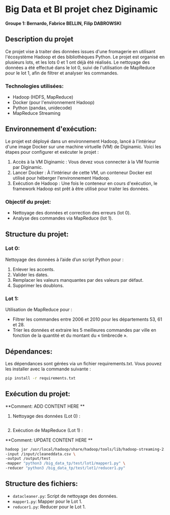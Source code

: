 #  Big Data et BI projet chez Diginamic
**Groupe 1: Bernardo, Fabrice BELLIN, Filip DABROWSKI**

## Description du projet

Ce projet vise à traiter des données issues d'une fromagerie en utilisant l'écosystème Hadoop et des bibliothèques Python. Le projet est organisé en plusieurs lots, et les lots 0 et 1 ont déjà été réalisés. Le nettoyage des données a été effectué dans le lot 0, suivi de l'utilisation de MapReduce pour le lot 1, afin de filtrer et analyser les commandes.

### Technologies utilisées:

- Hadoop (HDFS, MapReduce)
- Docker (pour l'environnement Hadoop)
- Python (pandas, unidecode)
- MapReduce Streaming

## Environnement d'exécution:

Le projet est déployé dans un environnement Hadoop, lancé à l'intérieur d'une image Docker sur une machine virtuelle (VM) de Diginamic. Voici les étapes pour configurer et exécuter le projet :

1. Accès à la VM Diginamic : Vous devez vous connecter à la VM fournie par Diginamic.
2. Lancer Docker : À l'intérieur de cette VM, un conteneur Docker est utilisé pour héberger l'environnement Hadoop.
3. Exécution de Hadoop : Une fois le conteneur en cours d'exécution, le framework Hadoop est prêt à être utilisé pour traiter les données.

### Objectif du projet:
- Nettoyage des données et correction des erreurs (lot 0).
- Analyse des commandes via MapReduce (lot 1).

## Structure du projet:
### Lot 0:

Nettoyage des données à l’aide d’un script Python pour :

1. Enlever les accents.
2. Valider les dates.
3. Remplacer les valeurs manquantes par des valeurs par défaut.
4. Supprimer les doublons.

### Lot 1:

Utilisation de MapReduce pour :

- Filtrer les commandes entre 2006 et 2010 pour les départements 53, 61 et 28.
- Trier les données et extraire les 5 meilleures commandes par ville en fonction de la quantité et du montant du « timbrecde ».

## Dépendances:

Les dépendances sont gérées via un fichier requirements.txt. Vous pouvez les installer avec la commande suivante :
```bash
pip install -r requirements.txt
```

## Exécution du projet:

**Comment: ADD CONTENT HERE **

1. Nettoyage des données (Lot 0) :
```bash

```

2. Exécution de MapReduce (Lot 1) :

**Comment: UPDATE CONTENT HERE **

```bash
hadoop jar /usr/local/hadoop/share/hadoop/tools/lib/hadoop-streaming-2.7.2.jar \
-input /input/cleaneddata.csv \
-output /output/test
-mapper "python3 /big_data_tp/test/lot1/mapper1.py" \
-reducer "python3 /big_data_tp/test/lot1/reducer1.py"
```

## Structure des fichiers:

- `datacleaner.py`: Script de nettoyage des données.
- `mapper1.py`: Mapper pour le Lot 1.
- `reducer1.py`: Reducer pour le Lot 1.
